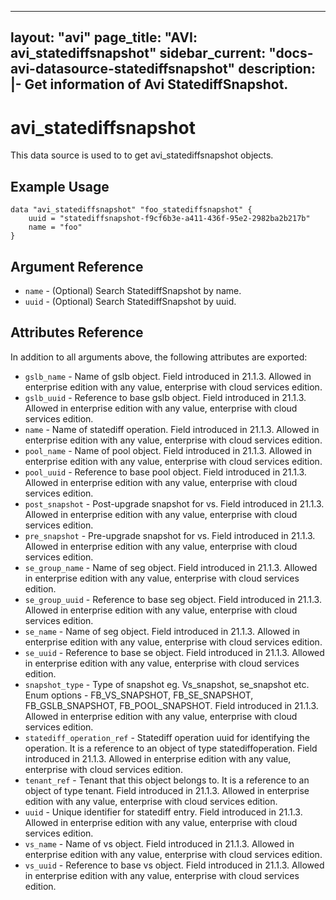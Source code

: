 <!--
    Copyright 2021 VMware, Inc.
    SPDX-License-Identifier: Mozilla Public License 2.0
-->
---
layout: "avi"
page_title: "AVI: avi_statediffsnapshot"
sidebar_current: "docs-avi-datasource-statediffsnapshot"
description: |-
  Get information of Avi StatediffSnapshot.
---

# avi_statediffsnapshot

This data source is used to to get avi_statediffsnapshot objects.

## Example Usage

```hcl
data "avi_statediffsnapshot" "foo_statediffsnapshot" {
    uuid = "statediffsnapshot-f9cf6b3e-a411-436f-95e2-2982ba2b217b"
    name = "foo"
}
```

## Argument Reference

* `name` - (Optional) Search StatediffSnapshot by name.
* `uuid` - (Optional) Search StatediffSnapshot by uuid.

## Attributes Reference

In addition to all arguments above, the following attributes are exported:

* `gslb_name` - Name of gslb object. Field introduced in 21.1.3. Allowed in enterprise edition with any value, enterprise with cloud services edition.
* `gslb_uuid` - Reference to base gslb object. Field introduced in 21.1.3. Allowed in enterprise edition with any value, enterprise with cloud services edition.
* `name` - Name of statediff operation. Field introduced in 21.1.3. Allowed in enterprise edition with any value, enterprise with cloud services edition.
* `pool_name` - Name of pool object. Field introduced in 21.1.3. Allowed in enterprise edition with any value, enterprise with cloud services edition.
* `pool_uuid` - Reference to base pool object. Field introduced in 21.1.3. Allowed in enterprise edition with any value, enterprise with cloud services edition.
* `post_snapshot` - Post-upgrade snapshot for vs. Field introduced in 21.1.3. Allowed in enterprise edition with any value, enterprise with cloud services edition.
* `pre_snapshot` - Pre-upgrade snapshot for vs. Field introduced in 21.1.3. Allowed in enterprise edition with any value, enterprise with cloud services edition.
* `se_group_name` - Name of seg object. Field introduced in 21.1.3. Allowed in enterprise edition with any value, enterprise with cloud services edition.
* `se_group_uuid` - Reference to base seg object. Field introduced in 21.1.3. Allowed in enterprise edition with any value, enterprise with cloud services edition.
* `se_name` - Name of seg object. Field introduced in 21.1.3. Allowed in enterprise edition with any value, enterprise with cloud services edition.
* `se_uuid` - Reference to base se object. Field introduced in 21.1.3. Allowed in enterprise edition with any value, enterprise with cloud services edition.
* `snapshot_type` - Type of snapshot eg. Vs_snapshot, se_snapshot etc. Enum options - FB_VS_SNAPSHOT, FB_SE_SNAPSHOT, FB_GSLB_SNAPSHOT, FB_POOL_SNAPSHOT. Field introduced in 21.1.3. Allowed in enterprise edition with any value, enterprise with cloud services edition.
* `statediff_operation_ref` - Statediff operation uuid for identifying the operation. It is a reference to an object of type statediffoperation. Field introduced in 21.1.3. Allowed in enterprise edition with any value, enterprise with cloud services edition.
* `tenant_ref` - Tenant that this object belongs to. It is a reference to an object of type tenant. Field introduced in 21.1.3. Allowed in enterprise edition with any value, enterprise with cloud services edition.
* `uuid` - Unique identifier for statediff entry. Field introduced in 21.1.3. Allowed in enterprise edition with any value, enterprise with cloud services edition.
* `vs_name` - Name of vs object. Field introduced in 21.1.3. Allowed in enterprise edition with any value, enterprise with cloud services edition.
* `vs_uuid` - Reference to base vs object. Field introduced in 21.1.3. Allowed in enterprise edition with any value, enterprise with cloud services edition.

